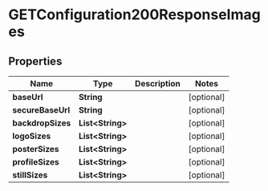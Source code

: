 

# GETConfiguration200ResponseImages


## Properties

| Name | Type | Description | Notes |
|------------ | ------------- | ------------- | -------------|
|**baseUrl** | **String** |  |  [optional] |
|**secureBaseUrl** | **String** |  |  [optional] |
|**backdropSizes** | **List&lt;String&gt;** |  |  [optional] |
|**logoSizes** | **List&lt;String&gt;** |  |  [optional] |
|**posterSizes** | **List&lt;String&gt;** |  |  [optional] |
|**profileSizes** | **List&lt;String&gt;** |  |  [optional] |
|**stillSizes** | **List&lt;String&gt;** |  |  [optional] |



